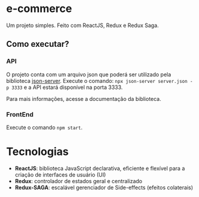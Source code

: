 # e-commerce

Um projeto simples. Feito com ReactJS, Redux e Redux Saga.

## Como executar?

### API

O projeto conta com um arquivo json que poderá ser utilizado pela biblioteca [json-server](https://github.com/typicode/json-server).
Execute o comando: `npx json-server server.json -p 3333` e a API estará disponível na porta 3333.

Para mais informações, acesse a documentação da biblioteca.

### FrontEnd

Execute o comando `npm start`.

# Tecnologias

+ **ReactJS**: biblioteca JavaScript declarativa, eficiente e flexível para a criação de interfaces de usuário (UI)
+ **Redux**: controlador de estados geral e centralizado
+ **Redux-SAGA**: escalável gerenciador de Side-effects (efeitos colaterais)
